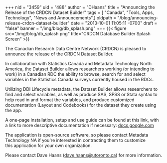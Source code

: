 +++
nid = "3459"
uid = "488"
author = "DHaans"
title = "Announcing the Release of the CRDCN Dataset Builder"
tags = [ "Canada", "Tools, Apps, Technology", "News and Announcements",]
oldpath = "/blog/announcing-release-crdcn-dataset-builder"
date = "2013-10-01 11:05:11 -0700"
draft = "false"
banner = "/img/blog/db_splash.png"
+++
{{< figure src="/img/blog/db_splash.png" title="CRDCN Database Builder Splash Screen" >}}

The Canadian Research Data Centre Network (CRDCN) is pleased to announce
the release of the CRDCN Dataset Builder.

In collaboration with Statistics Canada and Metadata Technology North
America, the Dataset Builder allows researchers working (or intending to
work) in a Canadian RDC the ability to browse, search for and select
variables in the Statistics Canada surveys currently housed in the
RDCs. 

Utilizing DDI Lifecycle metadata, the Dataset Builder allows researchers
to find and select variables, as well as produce SAS, SPSS or Stata
syntax to help read in and format the variables, and produce customized
documentation (Layout and Codebooks) for the dataset they create using
the app. 

A one-page installation, setup and use guide can be found at this link,
with a link to more descriptive documentation if
necessary: [docs.google.com](https://docs.google.com/document/d/135Eq2fwVRtlMdENpQjmZe5Zjm1OFGImCxtyWeV_7sdI)

The application is open-source software, so please contact Metadata
Technology NA if you're interested in contracting them to customize
this application for your own organization.

Please contact Dave Haans (dave.haans@utoronto.ca) for more
information.
